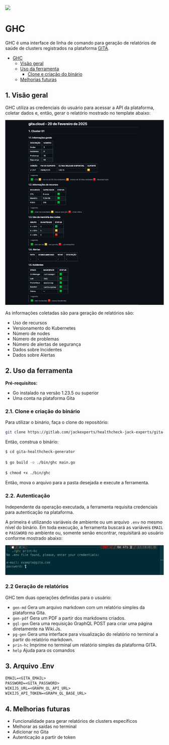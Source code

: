 ![](https://app.gita.cloud/assets/logo-gita-dark-0a5eed80.png)

# GHC

GHC é uma interface de linha de comando para geração de relatórios de saúde de clusters registrados na plataforma [GITA](https://gita.cloud).

- [GHC](#ghc)
  - [Visão geral](#visão-geral)
  - [Uso da ferramenta](#uso-da-ferramenta)
    - [Clone e criação do binário](#clone-e-criação-do-binário)
  - [Melhorias futuras](#melhorias-futuras)

## 1. Visão geral

GHC utiliza as credenciais do usuário para acessar a API da plataforma, coletar dados e, então, gerar o relatório mostrado no template abaixo:

![](./print-screens/ghc-report.png)

As informações coletadas são para geração de relatórios são:

- Uso de recursos
- Versionamento do Kubernetes
- Número de nodes
- Número de problemas
- Número de alertas de segurança
- Dados sobre Incidentes
- Dados sobre Alertas

## 2. Uso da ferramenta

**Pré-requisitos:**

- Go instalado na versão 1.23.5 ou superior
- Uma conta na plataforma Gita


### 2.1. Clone e criação do binário

Para utilizar o binário, faça o clone do repositório:

```bash
git clone https://gitlab.com/jackexperts/healthcheck-jack-experts/gita-healthcheck-generator
```

Então, construa o binário:

```bash
$ cd gita-healthcheck-generator

$ go build -o ./bin/ghc main.go

$ chmod +x ./bin/ghc
```

Então, mova o arquivo para a pasta desejada e execute a ferramenta.

### 2.2. Autenticação

Independente da operação executada, a ferramenta requisita credenciais para autenticação na plataforma.

A primeira é utilizando variáveis de ambiente ou um arquivo `.env` no mesmo nível do binário. Em toda execução, a ferramenta buscará as variáveis `EMAIL` e `PASSWORD` no ambiente ou, somente senão encontrar, requisitará ao usuário conforme mostrado abaixo:

![auth](./print-screens/ghc-auth.png)

### 2.2 Geração de relatórios

GHC tem duas operações definidas para o usuário:

-   `gen-md`      Gera um arquivo markdown com um relatório simples da plataforma Gita.
-   `gen-pdf`     Gera um PDF a partir dos markdowns criados.
-   `gql-gen`     Gera uma requisição GraphQL POST para criar uma página diretamente na Wiki.Js.
-   `pg-gen`      Gera uma interface para visualização do relatório no terminal a partir do relatório markdown.
-   `prin-hc`     Imprime no terminal um relatório simples da plataforma GITA.
-   `help`        Ajuda para os comandos

## 3. Arquivo .Env

```.env
EMAIL=<GITA_EMAIL>
PASSWORD=<GITA_PASSWORD>
WIKIJS_URL=<GRAPH_QL_API_URL>
WIKIJS_API_TOKEN=<GRAPH_QL_BASE_URL>
```
## 4. Melhorias futuras

- Funcionalidade para gerar relatórios de clusters específicos
- Melhorar as saídas no terminal
- Adicionar no Gita
- Autenticação a partir de token